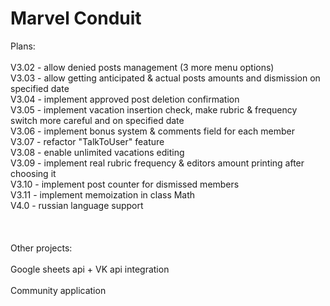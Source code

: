 # Marvel Conduit

Plans:\
\
V3.02 - allow denied posts management (3 more menu options)\
V3.03 - allow getting anticipated & actual posts amounts and dismission on specified date\
V3.04 - implement approved post deletion confirmation\
V3.05 - implement vacation insertion check, make rubric & frequency switch more careful and on specified date\
V3.06 - implement bonus system & comments field for each member\
V3.07 - refactor "TalkToUser" feature\
V3.08 - enable unlimited vacations editing\
V3.09 - implement real rubric frequency & editors amount printing after choosing it\
V3.10 - implement post counter for dismissed members\
V3.11 - implement memoization in class Math\
V4.0 - russian language support\
\
\
\
Other projects:\
\
Google sheets api + VK api integration\
\
Community application

